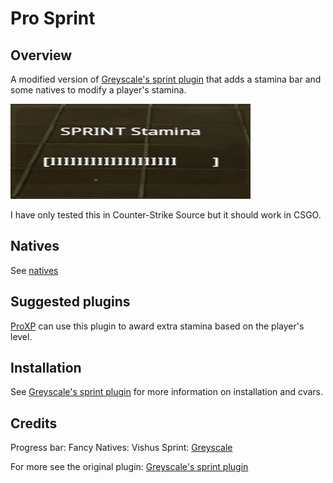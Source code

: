 # Pro Sprint

## Overview

A modified version of [Greyscale's sprint plugin](https://forums.alliedmods.net/showthread.php?p=567905) that adds a stamina bar and some natives to modify a player's stamina.

![Sprint stamina bar](sprint.png)

I have only tested this in Counter-Strike Source but it should work in CSGO.

## Natives
See [natives](natives.md)

## Suggested plugins

[ProXP](https://github.com/vishusandy/ProXP) can use this plugin to award extra stamina based on the player's level.

## Installation

See [Greyscale's sprint plugin](https://forums.alliedmods.net/showthread.php?p=567905) for more information on installation and cvars.

## Credits

Progress bar: Fancy
Natives: Vishus
Sprint: [Greyscale](https://forums.alliedmods.net/member.php?u=33541)

For more see the original plugin: [Greyscale's sprint plugin](https://forums.alliedmods.net/showthread.php?p=567905)
